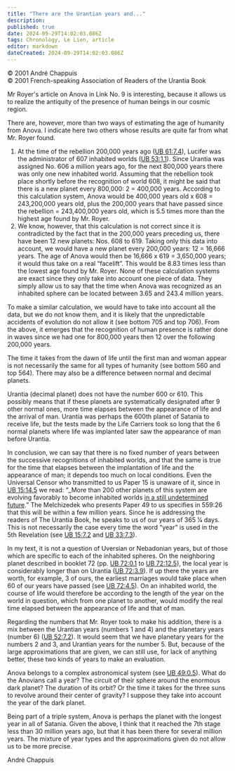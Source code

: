 ```yaml
---
title: "There are the Urantian years and..."
description: 
published: true
date: 2024-09-29T14:02:03.086Z
tags: Chronology, Le Lien, article
editor: markdown
dateCreated: 2024-09-29T14:02:03.086Z
---
```


<p class="v-card v-sheet theme--light grey lighten-3 px-2">© 2001 André Chappuis<br>© 2001 French-speaking Association of Readers of the Urantia Book</p>


Mr Royer's article on Anova in Link No. 9 is interesting, because it allows us to realize the antiquity of the presence of human beings in our cosmic region.

There are, however, more than two ways of estimating the age of humanity from Anova. I indicate here two others whose results are quite far from what Mr. Royer found.

1. At the time of the rebellion 200,000 years ago ([UB 61:7.4](/en/The_Urantia_Book/61#p7_4)), Lucifer was the administrator of 607 inhabited worlds ([UB 53:1.1](/en/The_Urantia_Book/53#p1_1)). Since Urantia was assigned No. 606 a million years ago, for the next 800,000 years there was only one new inhabited world. Assuming that the rebellion took place shortly before the recognition of world 608, it might be said that there is a new planet every 800,000: 2 = 400,000 years. According to this calculation system, Anova would be 400,000 years old x 608 = 243,200,000 years old, plus the 200,000 years that have passed since the rebellion = 243,400,000 years old, which is 5.5 times more than the highest age found by Mr. Royer.
2. We know, however, that this calculation is not correct since it is contradicted by the fact that in the 200,000 years preceding us, there have been 12 new planets: Nos. 608 to 619. Taking only this data into account, we would have a new planet every 200,000 years: 12 = 16,666 years. The age of Anova would then be 16,666 x 619 = 3,650,000 years; it would thus take on a real “facelift”. This would be 8.83 times less than the lowest age found by Mr. Royer. None of these calculation systems are exact since they only take into account one piece of data. They simply allow us to say that the time when Anova was recognized as an inhabited sphere can be located between 3.65 and 243.4 million years.

To make a similar calculation, we would have to take into account all the data, but we do not know them, and it is likely that the unpredictable accidents of evolution do not allow it (see bottom 705 and top 706). From the above, it emerges that the recognition of human presence is rather done in waves since we had one for 800,000 years then 12 over the following 200,000 years.

The time it takes from the dawn of life until the first man and woman appear is not necessarily the same for all types of humanity (see bottom 560 and top 564). There may also be a difference between normal and decimal planets.

Urantia (decimal planet) does not have the number 600 or 610. This possibly means that if these planets are systematically designated after 9 other normal ones, more time elapses between the appearance of life and the arrival of man. Urantia was perhaps the 600th planet of Satania to receive life, but the tests made by the Life Carriers took so long that the 6 normal planets where life was implanted later saw the appearance of man before Urantia.

In conclusion, we can say that there is no fixed number of years between the successive recognitions of inhabited worlds, and that the same is true for the time that elapses between the implantation of life and the appearance of man; it depends too much on local conditions. Even the Universal Censor who transmitted to us Paper 15 is unaware of it, since in [UB 15:14.5](/en/The_Urantia_Book/15#p14_5) we read: “_More than 200 other planets of this system are evolving favorably to become inhabited worlds <ins>in a still undetermined future</ins>.” The Melchizedek who presents Paper 49 to us specifies in 559:26 that this will be within a few million years. Since he is addressing the readers of The Urantia Book, he speaks to us of our years of 365 1⁄4 days. This is not necessarily the case every time the word “year” is used in the 5th Revelation (see [UB 15:7.2](/en/The_Urantia_Book/15#p7_2) and [UB 33:7.3](/en/The_Urantia_Book/33#p7_3)).

In my text, it is not a question of Uversian or Nebadonian years, but of those which are specific to each of the inhabited spheres. On the neighboring planet described in booklet 72 (pp. [UB 72:0.1](/en/The_Urantia_Book/72#p0_1) to [UB 72:12.5](/en/The_Urantia_Book/72#p12_5)), the local year is considerably longer than on Urantia ([UB 72:3.9](/en/The_Urantia_Book/72#p3_9)). If up there the years are worth, for example, 3 of ours, the earliest marriages would take place when 60 of our years have passed (see [UB 72:4.5](/en/The_Urantia_Book/72#p4_5)). On an inhabited world, the course of life would therefore be according to the length of the year on the world in question, which from one planet to another, would modify the real time elapsed between the appearance of life and that of man.

Regarding the numbers that Mr. Royer took to make his addition, there is a mix between the Urantian years (numbers 1 and 4) and the planetary years (number 6) ([UB 52:7.2](/en/The_Urantia_Book/52#p7_2)). It would seem that we have planetary years for the numbers 2 and 3, and Urantian years for the number 5. But, because of the large approximations that are given, we can still use, for lack of anything better, these two kinds of years to make an evaluation.

Anova belongs to a complex astronomical system (see [UB 49:0.5](/en/The_Urantia_Book/49#p0_5)). What do the Anovians call a year? The circuit of their sphere around the enormous dark planet? The duration of its orbit? Or the time it takes for the three suns to revolve around their center of gravity? I suppose they take into account the year of the dark planet.

Being part of a triple system, Anova is perhaps the planet with the longest year in all of Satania. Given the above, I think that it reached the 7th stage less than 30 million years ago, but that it has been there for several million years. The mixture of year types and the approximations given do not allow us to be more precise.

André Chappuis

